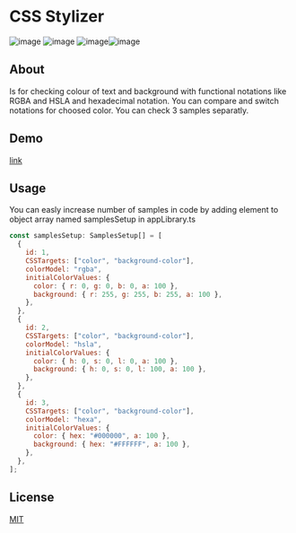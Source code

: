 # CSS Stylizer

![image](https://img.shields.io/badge/Vite-B73BFE?style=for-the-badge&logo=vite&logoColor=FFD62E) ![image](https://img.shields.io/badge/React-20232A?style=for-the-badge&logo=react&logoColor=61DAFB)
![image](https://img.shields.io/badge/TypeScript-007ACC?style=for-the-badge&logo=typescript&logoColor=white)![image](https://img.shields.io/badge/CSS-239120?&style=for-the-badge&logo=css3&logoColor=white)

## About

Is for checking colour of text and background with functional notations like RGBA and HSLA and hexadecimal notation.
You can compare and switch notations for choosed color.
You can check 3 samples separatly.

## Demo

[link](https://dziwnykot.pl/css-stylizer)

## Usage

You can easly increase number of samples in code by adding element to object array named samplesSetup in appLibrary.ts

```javascript
const samplesSetup: SamplesSetup[] = [
  {
    id: 1,
    CSSTargets: ["color", "background-color"],
    colorModel: "rgba",
    initialColorValues: {
      color: { r: 0, g: 0, b: 0, a: 100 },
      background: { r: 255, g: 255, b: 255, a: 100 },
    },
  },
  {
    id: 2,
    CSSTargets: ["color", "background-color"],
    colorModel: "hsla",
    initialColorValues: {
      color: { h: 0, s: 0, l: 0, a: 100 },
      background: { h: 0, s: 0, l: 100, a: 100 },
    },
  },
  {
    id: 3,
    CSSTargets: ["color", "background-color"],
    colorModel: "hexa",
    initialColorValues: {
      color: { hex: "#000000", a: 100 },
      background: { hex: "#FFFFFF", a: 100 },
    },
  },
];
```

## License

[MIT](https://choosealicense.com/licenses/mit/)
